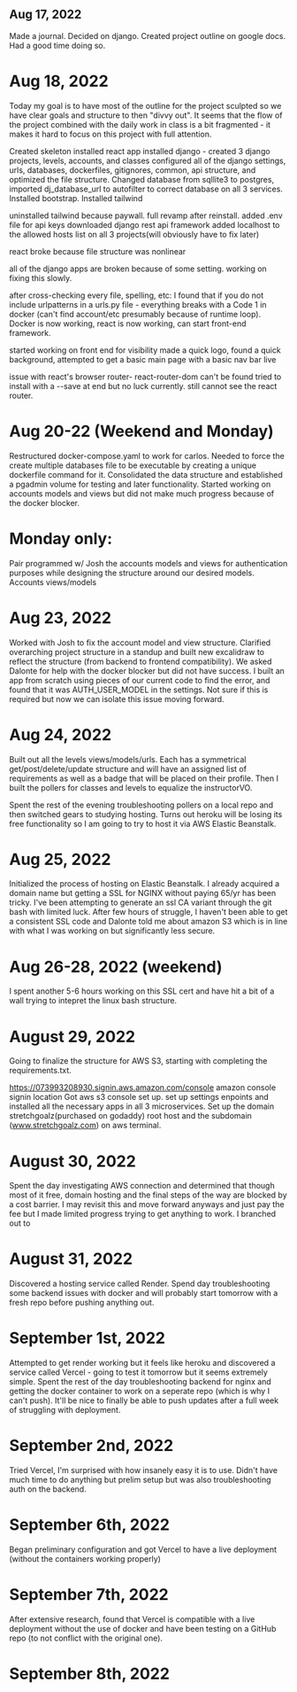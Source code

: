 ## Aug 17, 2022

Made a journal. Decided on django. Created project outline on google docs. Had a good time doing so.

# Aug 18, 2022
Today my goal is to have most of the outline for the project sculpted so we have clear goals and structure to then "divvy out". It seems that the flow of the project combined with the daily work in class is a bit fragmented - it makes it hard to focus on this project with full attention. 

Created skeleton
installed react app
installed django - created 3 django projects, levels, accounts, and classes
configured all of the django settings, urls, databases, dockerfiles, gitignores, common, api structure, and optimized the file structure. 
Changed database from sqllite3 to postgres, imported dj_database_url to autofilter to correct database on all 3 services.
Installed bootstrap. Installed tailwind

uninstalled tailwind because paywall. 
full revamp after reinstall. 
added .env file for api keys
downloaded django rest api framework 
added localhost to the allowed hosts list on all 3 projects(will obviously have to fix later)

react broke because file structure was nonlinear

all of the django apps are broken because of some setting. working on fixing this slowly.

after cross-checking every file, spelling, etc:
I found that if you do not include urlpatterns in a urls.py file - everything breaks with a Code 1 in docker (can't find account/etc presumably because of runtime loop). Docker is now working, react is now working, can start front-end framework.

started working on front end for visibility 
made a quick logo, found a quick background, attempted to get a basic main page with a basic nav bar live

issue with react's browser router- react-router-dom can't be found
tried to install with a --save at end but no luck currently. still cannot see the react router. 

# Aug 20-22 (Weekend and Monday)

Restructured docker-compose.yaml to work for carlos. Needed to force the create multiple databases file to be executable by creating a unique dockerfile command for it. Consolidated the data structure and established a pgadmin volume for testing and later functionality. Started working on accounts models and views but did not make much progress because of the docker blocker. 

# Monday only:
Pair programmed w/ Josh the accounts models and views for authentication purposes while designing the structure around our desired models. 
Accounts views/models 

# Aug 23, 2022

Worked with Josh to fix the account model and view structure. Clarified overarching project structure in a standup and built new excalidraw to reflect the structure (from backend to frontend compatibility). We asked Dalonte for help with the docker blocker but did not have success. I built an app from scratch using pieces of our current code to find the error, and found that it was AUTH_USER_MODEL in the settings. Not sure if this is required but now we can isolate this issue moving forward. 

# Aug 24, 2022

Built out all the levels views/models/urls. Each has a symmetrical get/post/delete/update structure and will have an assigned list of requirements as well as a badge that will be placed on their profile. Then I built the pollers for classes and levels to equalize the instructorVO.

Spent the rest of the evening troubleshooting pollers on a local repo and then switched gears to studying hosting. Turns out heroku will be losing its free functionality so I am going to try to host it via AWS Elastic Beanstalk.

# Aug 25, 2022
Initialized the process of hosting on Elastic Beanstalk.
I already acquired a domain name but getting a SSL for NGINX without paying 65/yr has been tricky.
I've been attempting to generate an ssl CA variant through the git bash with limited luck.
After few hours of struggle, I haven't been able to get a consistent SSL code and Dalonte told me about amazon S3 which is in line with what I was working on but significantly less secure. 

# Aug 26-28, 2022 (weekend)
I spent another 5-6 hours working on this SSL cert and have hit a bit of a wall trying to intepret the linux bash structure. 

# August 29, 2022
Going to finalize the structure for AWS S3, starting with completing the requirements.txt.

https://073993208930.signin.aws.amazon.com/console amazon console signin location
Got aws s3 console set up. set up settings enpoints and installed all the necessary apps in all 3 microservices. Set up the domain stretchgoalz(purchased on godaddy) root host and the subdomain (www.stretchgoalz.com) on aws terminal. 

# August 30, 2022
Spent the day investigating AWS connection and determined that though most of it free, domain hosting and the final steps of the way are blocked by a cost barrier. I may revisit this and move forward anyways and just pay the fee but I made limited progress trying to get anything to work. I branched out to 

# August 31, 2022
Discovered a hosting service called Render. Spend day troubleshooting some backend issues with docker and will probably start tomorrow with a fresh repo before pushing anything out. 

# September 1st, 2022
Attempted to get render working but it feels like heroku and discovered a service called Vercel - going to test it tomorrow but it seems extremely simple.
Spent the rest of the day troubleshooting backend for nginx and getting the docker container to work on a seperate repo (which is why I can't push). It'll be nice to finally be able to push updates after a full week of struggling with deployment.  

# September 2nd, 2022
Tried Vercel, I'm surprised with how insanely easy it is to use. Didn't have much time to do anything but prelim setup but was also troubleshooting auth on the backend.

# September 6th, 2022
Began preliminary configuration and got Vercel to have a live deployment (without the containers working properly)

# September 7th, 2022
After extensive research, found that Vercel is compatible with a live deployment without the use of docker and have been testing on a GitHub repo (to not conflict with the original one).

# September 8th, 2022
